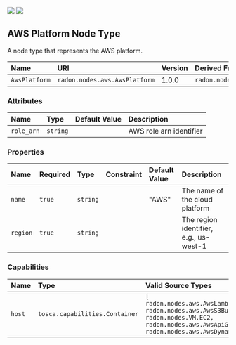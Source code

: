 ![](https://img.shields.io/badge/Status:-RELEASED-green)
![](https://img.shields.io/badge/%20-DEPLOYABLE-blueviolet)

## AWS Platform Node Type

A node type that represents the AWS platform.

| Name | URI | Version | Derived From |
|:---- |:--- |:------- |:------------ |
| `AwsPlatform` | `radon.nodes.aws.AwsPlatform` | 1.0.0 | `radon.nodes.abstract.CloudPlatform` |

### Attributes

| Name | Type | Default Value | Description |
|:---- |:---- |:------------- |:----------- |
| `role_arn` | `string` |   | AWS role arn identifier |

### Properties

| Name | Required | Type | Constraint | Default Value | Description |
|:---- |:-------- |:---- |:---------- |:------------- |:----------- |
| `name` | `true` | `string` |   | "AWS" | The name of the cloud platform |
| `region` | `true` | `string` |   |   | The region identifier, e.g., us-west-1 |

### Capabilities

| Name | Type | Valid Source Types | Occurrences |
|:---- |:---- |:------------------ |:----------- |
| `host` | `tosca.capabilities.Container` | `[ radon.nodes.aws.AwsLambdaFunction, radon.nodes.aws.AwsS3Bucket, radon.nodes.VM.EC2, radon.nodes.aws.AwsApiGateway, radon.nodes.aws.AwsDynamoDBTable ]` | [1, UNBOUNDED] |
